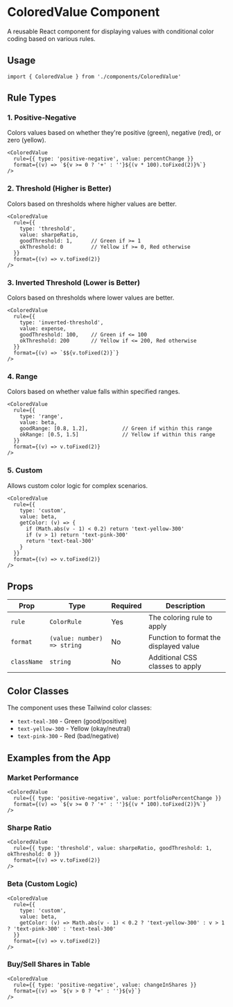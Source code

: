 # ColoredValue Component

A reusable React component for displaying values with conditional color coding based on various rules.

## Usage

```tsx
import { ColoredValue } from './components/ColoredValue'
```

## Rule Types

### 1. Positive-Negative
Colors values based on whether they're positive (green), negative (red), or zero (yellow).

```tsx
<ColoredValue 
  rule={{ type: 'positive-negative', value: percentChange }}
  format={(v) => `${v >= 0 ? '+' : ''}${(v * 100).toFixed(2)}%`}
/>
```

### 2. Threshold (Higher is Better)
Colors based on thresholds where higher values are better.

```tsx
<ColoredValue 
  rule={{ 
    type: 'threshold', 
    value: sharpeRatio, 
    goodThreshold: 1,      // Green if >= 1
    okThreshold: 0         // Yellow if >= 0, Red otherwise
  }}
  format={(v) => v.toFixed(2)}
/>
```

### 3. Inverted Threshold (Lower is Better)
Colors based on thresholds where lower values are better.

```tsx
<ColoredValue 
  rule={{ 
    type: 'inverted-threshold', 
    value: expense, 
    goodThreshold: 100,    // Green if <= 100
    okThreshold: 200       // Yellow if <= 200, Red otherwise
  }}
  format={(v) => `$${v.toFixed(2)}`}
/>
```

### 4. Range
Colors based on whether value falls within specified ranges.

```tsx
<ColoredValue 
  rule={{ 
    type: 'range', 
    value: beta, 
    goodRange: [0.8, 1.2],           // Green if within this range
    okRange: [0.5, 1.5]              // Yellow if within this range
  }}
  format={(v) => v.toFixed(2)}
/>
```

### 5. Custom
Allows custom color logic for complex scenarios.

```tsx
<ColoredValue 
  rule={{ 
    type: 'custom', 
    value: beta,
    getColor: (v) => {
      if (Math.abs(v - 1) < 0.2) return 'text-yellow-300'
      if (v > 1) return 'text-pink-300'
      return 'text-teal-300'
    }
  }}
  format={(v) => v.toFixed(2)}
/>
```

## Props

| Prop | Type | Required | Description |
|------|------|----------|-------------|
| `rule` | `ColorRule` | Yes | The coloring rule to apply |
| `format` | `(value: number) => string` | No | Function to format the displayed value |
| `className` | `string` | No | Additional CSS classes to apply |

## Color Classes

The component uses these Tailwind color classes:
- `text-teal-300` - Green (good/positive)
- `text-yellow-300` - Yellow (okay/neutral)
- `text-pink-300` - Red (bad/negative)

## Examples from the App

### Market Performance
```tsx
<ColoredValue 
  rule={{ type: 'positive-negative', value: portfolioPercentChange }}
  format={(v) => `${v >= 0 ? '+' : ''}${(v * 100).toFixed(2)}%`}
/>
```

### Sharpe Ratio
```tsx
<ColoredValue 
  rule={{ type: 'threshold', value: sharpeRatio, goodThreshold: 1, okThreshold: 0 }}
  format={(v) => v.toFixed(2)}
/>
```

### Beta (Custom Logic)
```tsx
<ColoredValue 
  rule={{ 
    type: 'custom', 
    value: beta,
    getColor: (v) => Math.abs(v - 1) < 0.2 ? 'text-yellow-300' : v > 1 ? 'text-pink-300' : 'text-teal-300'
  }}
  format={(v) => v.toFixed(2)}
/>
```

### Buy/Sell Shares in Table
```tsx
<ColoredValue 
  rule={{ type: 'positive-negative', value: changeInShares }}
  format={(v) => `${v > 0 ? '+' : ''}${v}`}
/>
```

